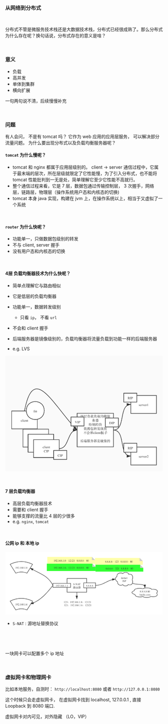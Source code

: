 ### 从网络到分布式

&nbsp;

分布式不管是微服务技术栈还是大数据技术栈，分布式已经很成熟了。那么分布式为什么存在呢？换句话说，分布式存在的意义是啥？

&nbsp;

### 意义

- 负载
- 高并发
- 单体到集群
- 横向扩展

一句两句说不清，后续慢慢补充

&nbsp;

### 问题

有人会问， 不是有 tomcat 吗？ 它作为 web 应用的应用层服务， 可以解决部分流量问题。 为什么要出现分布式以及负载均衡服务器呢？ 

#### `tomcat` 为什么慢呢？ 

- tomcat 和 nginx 都属于应用层级别的。 client -> server 通信过程中，它属于最末端的层次，所在层级就限定了它性能慢，为了引入分布式，也不能将 tomcat 性能批判到一无是处，简单理解它至少它性能不高就行。 
- 整个通信过程来看，它是 7 层，数据包通过传输控制层， 3 次握手，网络层，链路层，物理层（操作系统用户态和内核态的切换)
- tomcat 本身 java 实现，构建在 jvm 上，在操作系统以上，相当于又虚拟了一个系统

&nbsp;

#### `router` 为什么快呢？ 

- 功能单一，只做数据包级别的转发
- 不与 client, server 握手
- 没有用户态和内核态的切换

&nbsp;

#### 4层 负载均衡器技术为什么快呢？ 

- 简单点理解它与路由相似

- 它是低层的负载均衡器

- 功能单一，数据转发级别
  - 只看 `ip`， 不看 `url`
- 不会和 client 握手
- 后端服务器是镜像级别的，负载均衡器将流量负载到功能一样的后端服务器
- e.g.  LVS 

![Four load balancing server](images/Four-tier-load-balancing-server.png)

&nbsp;

#### 7 层负载均衡器

- 高层负载均衡器技术
- 需要和 client 握手
- 能够支撑的流量比 4 层的少很多
- e.g. `nginx`, `tomcat`

&nbsp;

#### 公网 ip 和 本地 ip 

![Untitled Diagram](images/local-ip-and-net-ip.png)

- `S-NAT` :  源地址替换协议

&nbsp;



&nbsp;

一块网卡可以配置多个 ip 地址

&nbsp;

### 虚拟网卡和物理网卡

比如本地服务，自测时： `http://localhost:8080` 或者 `http://127.0.0.1:8080`

这个时候只会走虚拟网卡， 在虚拟网卡找到 localhost, 127.0.0.1 , 直接 Loopback 到 8080 端口.

虚拟网卡对内可见，对外隐藏 （LO，VIP）